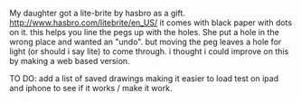 My daughter got a lite-brite by hasbro as a gift.
http://www.hasbro.com/litebrite/en_US/
it comes with black paper with dots on it.
this helps you line the pegs up with the holes.
She put a hole in the wrong place and wanted an "undo".
but moving the peg leaves a hole for light (or should i say lite) to come through.
i thought i could improve on this by making a web based version.

TO DO:
add a list of saved drawings making it easier to load
test on ipad and iphone to see if it works / make it work.
